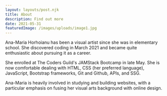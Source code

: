 ```yaml
---
layout: layouts/post.njk
title: About
description: Find out more
date: 2021-05-31
featuredImage: /images/uploads/image1.jpg
---
```


  Ana-Maria Horhoianu has been a visual artist since she was in elementary school. She discovered coding in March 2021 and became quite enthusiastic about pursuing it as a career.
 
  She enrolled at The Coders Guild's JAMStack Bootcamp in late May. She is now comfortable dealing with HTML, CSS (her preferred language), JavaScript, Bootstrap frameworks, Git and Github, APIs, and SSG.

  Ana-Maria is heavily involved in studying and building websites, with a particular emphasis on fusing her visual arts background with online design.